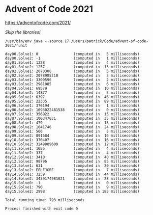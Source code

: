 # Advent of Code 2021

https://adventofcode.com/2021/

_Skip the libraries!_
    
    /usr/bin/env java --source 17 /Users/patrick/Code/advent-of-code-2021/runit
    
    day00.Solve1: 0                (computed in   5 milliseconds)
    day00.Solve2: -1               (computed in   1 milliseconds)
    day01.Solve1: 1228             (computed in   4 milliseconds)
    day01.Solve2: 1257             (computed in  13 milliseconds)
    day02.Solve1: 2070300          (computed in   5 milliseconds)
    day02.Solve2: 2078985210       (computed in   3 milliseconds)
    day03.Solve1: 3309596          (computed in   2 milliseconds)
    day03.Solve2: 2981085          (computed in   6 milliseconds)
    day04.Solve1: 69579            (computed in  10 milliseconds)
    day04.Solve2: 14877            (computed in   5 milliseconds)
    day05.Solve1: 6397             (computed in  46 milliseconds)
    day05.Solve2: 22335            (computed in  89 milliseconds)
    day06.Solve1: 376194           (computed in   1 milliseconds)
    day06.Solve2: 1693022481538    (computed in   0 milliseconds)
    day07.Solve1: 356922           (computed in  15 milliseconds)
    day07.Solve2: 100347031        (computed in  35 milliseconds)
    day08.Solve1: 479              (computed in  13 milliseconds)
    day08.Solve2: 1041746          (computed in  24 milliseconds)
    day09.Solve1: 566              (computed in   3 milliseconds)
    day09.Solve2: 891684           (computed in  16 milliseconds)
    day10.Solve1: 370407           (computed in  16 milliseconds)
    day10.Solve2: 3249889609       (computed in  12 milliseconds)
    day11.Solve1: 1655             (computed in   4 milliseconds)
    day11.Solve2: 337              (computed in   4 milliseconds)
    day12.Solve1: 3410             (computed in  40 milliseconds)
    day12.Solve2: 98796            (computed in  85 milliseconds)
    day13.Solve1: 631              (computed in  20 milliseconds)
    day13.Solve2: EFLFJGRF         (computed in   7 milliseconds)
    day14.Solve1: 3259             (computed in  44 milliseconds)
    day14.Solve2: 3459174981021    (computed in  28 milliseconds)
    day15.Solve0: -1               (computed in   0 milliseconds)
    day15.Solve1: 790              (computed in   9 milliseconds)
    day15.Solve2: 2998             (computed in 185 milliseconds)
    
    Total running time: 793 milliseconds
    
    Process finished with exit code 0
    
    
